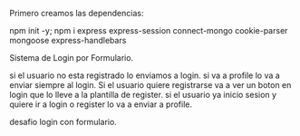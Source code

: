 
Primero creamos las dependencias:

npm init -y; npm i express express-session connect-mongo cookie-parser mongoose express-handlebars

Sistema de Login por Formulario.

si el usuario no esta registrado lo enviamos a login.
si va a profile lo va a enviar siempre al login.
Si el usuario quiere registrarse va a ver un boton en login que lo lleve a la plantilla de register.
si el usuario ya inicio sesion y quiere ir a login o register lo va a enviar a profile.

desafio login con formulario.